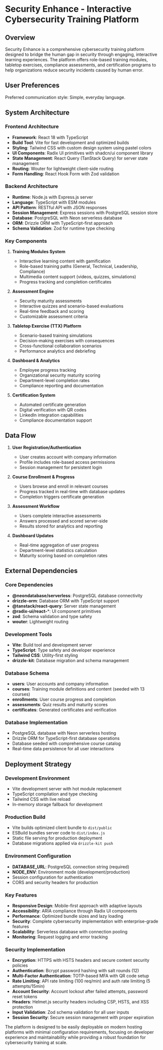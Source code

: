 # Security Enhance - Interactive Cybersecurity Training Platform

## Overview

Security Enhance is a comprehensive cybersecurity training platform designed to bridge the human gap in security through engaging, interactive learning experiences. The platform offers role-based training modules, tabletop exercises, compliance assessments, and certification programs to help organizations reduce security incidents caused by human error.

## User Preferences

Preferred communication style: Simple, everyday language.

## System Architecture

### Frontend Architecture
- **Framework**: React 18 with TypeScript
- **Build Tool**: Vite for fast development and optimized builds
- **Styling**: Tailwind CSS with custom design system using pastel colors
- **UI Components**: Radix UI primitives with shadcn/ui component library
- **State Management**: React Query (TanStack Query) for server state management
- **Routing**: Wouter for lightweight client-side routing
- **Form Handling**: React Hook Form with Zod validation

### Backend Architecture
- **Runtime**: Node.js with Express.js server
- **Language**: TypeScript with ESM modules
- **API Pattern**: RESTful API with JSON responses
- **Session Management**: Express sessions with PostgreSQL session store
- **Database**: PostgreSQL with Neon serverless database
- **ORM**: Drizzle ORM with TypeScript-first approach
- **Schema Validation**: Zod for runtime type checking

### Key Components

1. **Training Modules System**
   - Interactive learning content with gamification
   - Role-based training paths (General, Technical, Leadership, Compliance)
   - Multimedia content support (videos, quizzes, simulations)
   - Progress tracking and completion certificates

2. **Assessment Engine**
   - Security maturity assessments
   - Interactive quizzes and scenario-based evaluations
   - Real-time feedback and scoring
   - Customizable assessment criteria

3. **Tabletop Exercise (TTX) Platform**
   - Scenario-based training simulations
   - Decision-making exercises with consequences
   - Cross-functional collaboration scenarios
   - Performance analytics and debriefing

4. **Dashboard & Analytics**
   - Employee progress tracking
   - Organizational security maturity scoring
   - Department-level completion rates
   - Compliance reporting and documentation

5. **Certification System**
   - Automated certificate generation
   - Digital verification with QR codes
   - LinkedIn integration capabilities
   - Compliance documentation support

## Data Flow

1. **User Registration/Authentication**
   - User creates account with company information
   - Profile includes role-based access permissions
   - Session management for persistent login

2. **Course Enrollment & Progress**
   - Users browse and enroll in relevant courses
   - Progress tracked in real-time with database updates
   - Completion triggers certificate generation

3. **Assessment Workflow**
   - Users complete interactive assessments
   - Answers processed and scored server-side
   - Results stored for analytics and reporting

4. **Dashboard Updates**
   - Real-time aggregation of user progress
   - Department-level statistics calculation
   - Maturity scoring based on completion rates

## External Dependencies

### Core Dependencies
- **@neondatabase/serverless**: PostgreSQL database connectivity
- **drizzle-orm**: Database ORM with TypeScript support
- **@tanstack/react-query**: Server state management
- **@radix-ui/react-***: UI component primitives
- **zod**: Schema validation and type safety
- **wouter**: Lightweight routing

### Development Tools
- **Vite**: Build tool and development server
- **TypeScript**: Type safety and developer experience
- **Tailwind CSS**: Utility-first styling
- **drizzle-kit**: Database migration and schema management

### Database Schema
- **users**: User accounts and company information
- **courses**: Training module definitions and content (seeded with 13 courses)
- **enrollments**: User course progress and completion
- **assessments**: Quiz results and maturity scores
- **certificates**: Generated certificates and verification

### Database Implementation
- PostgreSQL database with Neon serverless hosting
- Drizzle ORM for TypeScript-first database operations
- Database seeded with comprehensive course catalog
- Real-time data persistence for all user interactions

## Deployment Strategy

### Development Environment
- Vite development server with hot module replacement
- TypeScript compilation and type checking
- Tailwind CSS with live reload
- In-memory storage fallback for development

### Production Build
- Vite builds optimized client bundle to `dist/public`
- ESBuild bundles server code to `dist/index.js`
- Static file serving for production deployment
- Database migrations applied via `drizzle-kit push`

### Environment Configuration
- **DATABASE_URL**: PostgreSQL connection string (required)
- **NODE_ENV**: Environment mode (development/production)
- Session configuration for authentication
- CORS and security headers for production

### Key Features
- **Responsive Design**: Mobile-first approach with adaptive layouts
- **Accessibility**: ARIA compliance through Radix UI components
- **Performance**: Optimized bundle sizes and lazy loading
- **Security**: Complete cybersecurity implementation with enterprise-grade features
- **Scalability**: Serverless database with connection pooling
- **Monitoring**: Request logging and error tracking

### Security Implementation
- **Encryption**: HTTPS with HSTS headers and secure content security policies
- **Authentication**: Bcrypt password hashing with salt rounds (12)
- **Multi-Factor Authentication**: TOTP-based MFA with QR code setup
- **Rate Limiting**: API rate limiting (100 req/min) and auth rate limiting (5 attempts/15min)
- **Account Security**: Account lockout after failed attempts, password reset tokens
- **Headers**: Helmet.js security headers including CSP, HSTS, and XSS protection
- **Input Validation**: Zod schema validation for all user inputs
- **Session Security**: Secure session management with proper expiration

The platform is designed to be easily deployable on modern hosting platforms with minimal configuration requirements, focusing on developer experience and maintainability while providing a robust foundation for cybersecurity training at scale.